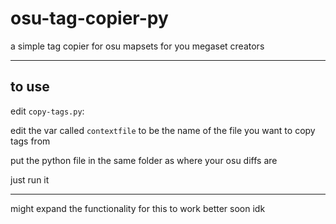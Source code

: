 # osu-tag-copier-py
a simple tag copier for osu mapsets for you megaset creators

-----

## to use
edit `copy-tags.py`:

edit the var called `contextfile` to be the name of the file you want to copy tags from

put the python file in the same folder as where your osu diffs are

just run it

----- 

might expand the functionality for this to work better soon idk
